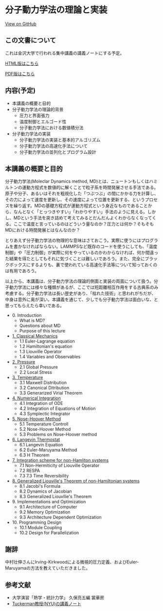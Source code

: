# 分子動力学法の理論と実装

<a href="https://github.com/kaityo256/md2019"> <div class="btn-square"><i class="fab fa-github"></i> View on GitHub</div></a>

## この文書について

これは金沢大学で行われる集中講義の講義ノートにする予定。

[HTML版はこちら](https://kaityo256.github.io/md2019/)

[PDF版はこちら](https://kaityo256.github.io/md2019/md2019.pdf)

## 内容(予定)

* 本講義の概要と目的
* 分子動力学法の理論的背景
  * 圧力と界面張力
  * 温度制御とエルゴード性
  * 分子動力学法における数値積分法
* 分子動力学法の実装
  * 分子動力学法の実装と基本的アルゴリズム
  * 分子動力学法の高速化手法について
  * 分子動力学法の並列化とプログラム設計

## 本講義の概要と目的

分子動力学法(Moleclar Dynamics method, MD)とは、ニュートンもしくはハミルトンの運動方程式を数値的に解くことで粒子系を時間発展させる手法である。原子や分子、あるいはそれを粗視化した「つぶつぶ」の間にかかる力を計算し、その力によって速度を更新し、その速度によって位置を更新する、というプロセスを繰り返す。MDの基礎方程式が運動方程式という身近なものであることから、なんとなく「とっつきやすい」「わかりやすい」手法のように見える。しかし、MDという手法を突き詰めて考えてみるとだんだんよくわからなくなってくる。ここで温度と言っているのはどういう量なのか？圧力とは何か？そもそもMDにおける時間発展とはなんなのか？

とりあえず分子動力学法の物理的な意味はさておこう。実際に使うにはプログラムを書かなければならない。LAMMPSなど既存のコードを使うにしても、「温度制御」や「圧力制御」が実際に何をやっているのかわからなければ、何か間違った結果を得たとしてもそれに気づくことは難しいであろう。また、完全にブラックボックスにするよりも、裏で使われている高速化手法等について知っておくのは有用であろう。

以上から、本講義は、分子動力学法の理論的側面と実装の両面について扱う。分子動力学法には様々な種類があるが、ここでは短距離相互作用をする古典系のみ考慮する。分子動力学法は長い歴史があり、「枯れた技術」と思われがちだが、中身は意外に奥が深い。本講義を通じて、少しでも分子動力学法は面白いな、と思ってもらえたら幸いである。

* 0\. Introduction
  * What is MD?
  * Questions about MD
  * Purpose of this lecture
* [1. Classical Mechanics](basic/README.md)
  * 1.1 Euler-Lagrange equation
  * 1.2 Hamiltonian's equation
  * 1.3 Liouville Operator
  * 1.4 Variables and Observables
* [2. Pressure](pressure/README.md)
  * 2.1 Global Pressure
  * 2.2 Local Stress
* [3. Temperature](temperature/README.md)
  * 3.1 Maxwell Distribution
  * 3.2 Canonical Ditribution
  * 3.3 Generarized Virial Theorem
* [4. Numerical Integration](integration/README.md)
  * 4.1 Integration of ODE
  * 4.2 Integration of Equations of Motion
  * 4.3 Symplectic Integrator
* [5. Nose-Hoover Method](nosehoover/README.md)
  * 5.1 Temperature Controll
  * 5.2 Nose-Hoover Method
  * 5.3 Problems on Nose-Hoover method
* [6. Langevin Thermostat](langevin/README.md)
  * 6.1 Langevin Equation
  * 6.2 Euler-Maruyama Method
  * 6.3 H Theorem
* [7. Integration scheme for non-Hamliton systems](respa/README.md)
  * 7.1 Non-Hermiticity of Liouville Operator
  * 7.2 RESPA
  * 7.3 7.3 Time Reversibility
* [8. Generalized Liouville's Theorem of non-Hamiltonian systems](liouville/README.md)
  * 8.1 Jacobi's Formula
  * 8.2 Dynamics of Jacobian
  * 8.3 Generalized Liouvllie's Theorem
* 9\. Implementations and Optimization
  * 9.1 Architecture of Computer
  * 9.2 Memory Optimization
  * 9.3 Architecture Dependent Optimization
* 10\. Programming Design
  * 10.1 Module Coupling
  * 10.2 Design for Parallelization


## 謝辞

中村壮伸さんにIrving-Kirkwoodによる微視的圧力定義、およびEuler-Maruyamaの方法を教えていただきました。

## 参考文献

* 大学演習「熱学・統計力学」 久保亮五編 裳華房
* [Tuckerman教授(NYU)の講義ノート](http://www.nyu.edu/classes/tuckerman/stat.mechII/lectures.html)
